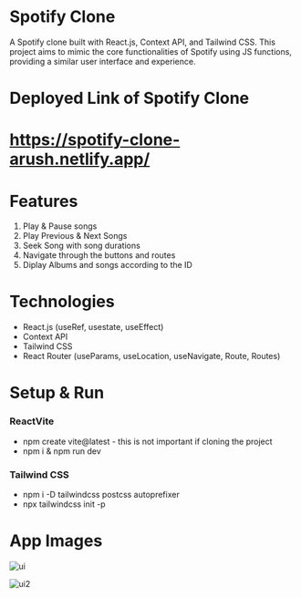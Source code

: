 # Spotify Clone 

A Spotify clone built with React.js, Context API, and Tailwind CSS. This project aims to mimic the core functionalities of Spotify using JS functions, providing a similar user interface and experience.

# Deployed Link of Spotify Clone 
# https://spotify-clone-arush.netlify.app/

# Features 
1. Play & Pause songs
2. Play Previous & Next Songs
3. Seek Song with song durations
4. Navigate through the buttons and routes
5. Diplay Albums and songs according to the ID

# Technologies

- React.js (useRef, usestate, useEffect)
- Context API
- Tailwind CSS
- React Router (useParams, useLocation, useNavigate, Route, Routes) 

# Setup & Run
### ReactVite
- npm create vite@latest - this is not important if cloning the project
- npm i & npm run dev

### Tailwind CSS
- npm i -D tailwindcss postcss autoprefixer
- npx tailwindcss init -p

# App Images

![ui](https://github.com/Arush16101999/spotify-clone/assets/61136045/72407c10-6e4a-4a45-8838-db31f3dea3c1)

![ui2](https://github.com/Arush16101999/spotify-clone/assets/61136045/b8a1f6d1-8a02-4684-86ae-b9adab8f0695)

